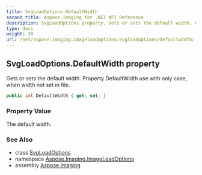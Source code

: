 ```yaml
---
title: SvgLoadOptions.DefaultWidth
second_title: Aspose.Imaging for .NET API Reference
description: SvgLoadOptions property. Gets or sets the default width. Property DefaultWidth use with only case when width not set in file
type: docs
weight: 30
url: /net/aspose.imaging.imageloadoptions/svgloadoptions/defaultwidth/
---
```

## SvgLoadOptions.DefaultWidth property

Gets or sets the default width. Property DefaultWidth use with only case, when width not set in file.

```csharp
public int DefaultWidth { get; set; }
```

### Property Value

The default width.

### See Also

* class [SvgLoadOptions](../)
* namespace [Aspose.Imaging.ImageLoadOptions](../../svgloadoptions/)
* assembly [Aspose.Imaging](../../../)


